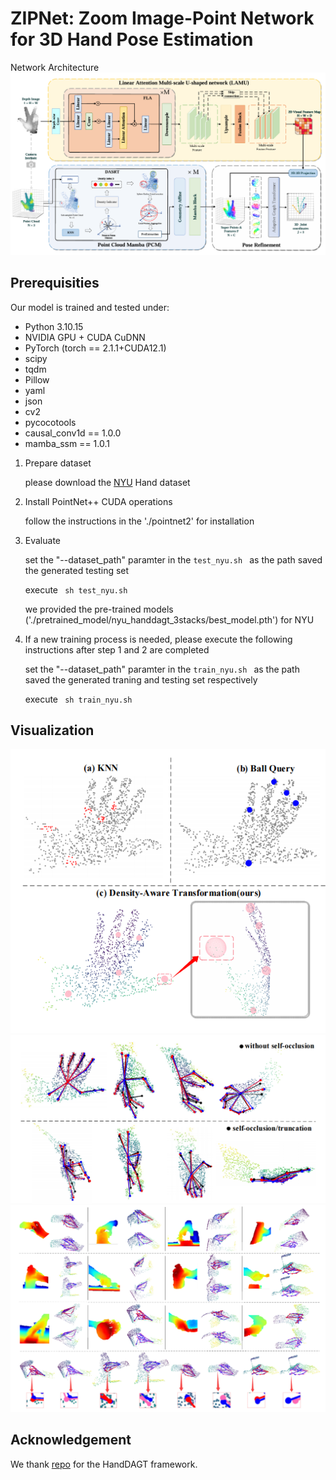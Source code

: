 # ZIPNet: Zoom Image-Point Network for 3D Hand Pose Estimation
Network Architecture
![image](vis/ZIPNet.png)

## Prerequisities
Our model is trained and tested under:
* Python 3.10.15
* NVIDIA GPU + CUDA CuDNN
* PyTorch (torch == 2.1.1+CUDA12.1)
* scipy
* tqdm
* Pillow
* yaml
* json
* cv2
* pycocotools
* causal_conv1d == 1.0.0
* mamba_ssm == 1.0.1

1. Prepare dataset 

    please download the [NYU](https://jonathantompson.github.io/NYU_Hand_Pose_Dataset.htm) Hand dataset

2. Install PointNet++ CUDA operations

    follow the instructions in the './pointnet2' for installation 

3. Evaluate

    set the "--dataset_path" paramter in the ```test_nyu.sh ``` as the path saved the generated testing set

    execute ``` sh test_nyu.sh```

    we provided the pre-trained models ('./pretrained_model/nyu_handdagt_3stacks/best_model.pth') for NYU

4. If a new training process is needed, please execute the following instructions after step 1 and 2 are completed

    set the "--dataset_path" paramter in the ```train_nyu.sh ``` as the path saved the generated traning and testing set respectively

    execute ``` sh train_nyu.sh```

## Visualization
![image](vis/DAT.png)
![image](vis/real-sample.png)
![image](vis/dexycb_vis.png)

## Acknowledgement

We thank [repo](https://github.com/cwc1260/HandDAGT) for the HandDAGT framework.
